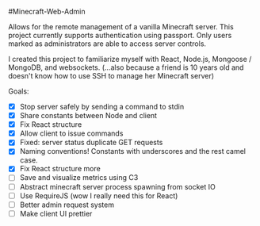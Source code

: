 #Minecraft-Web-Admin

Allows for the remote management of a vanilla Minecraft server.  This project currently supports authentication using passport.  Only users marked as administrators are able to access server controls.

I created this project to familiarize myself with React, Node.js, Mongoose / MongoDB, and websockets.
(...also because a friend is 10 years old and doesn't know how to use SSH to manage her Minecraft server)

Goals:
- [x] Stop server safely by sending a command to stdin
- [x] Share constants between Node and client
- [x] Fix React structure
- [x] Allow client to issue commands
- [x] Fixed: server status duplicate GET requests
- [x] Naming conventions!  Constants with underscores and the rest camel case.
- [x] Fix React structure more
- [ ] Save and visualize metrics using C3
- [ ] Abstract minecraft server process spawning from socket IO
- [ ] Use RequireJS (wow I really need this for React)
- [ ] Better admin request system
- [ ] Make client UI prettier